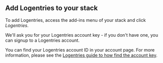 <!-- usedin: [ _legacy_docker/AddIns/logentries-v1.md, _maestro/AddIns/logentries-v1.md, _node/addins/logentries-v1.md, _rails/AddIns/logentries-v1.md] -->


## Add Logentries to your stack

To add Logentries, access the add-ins menu of your stack and click _Logentries_.

We'll ask you for your Logentries account key - if you don't have one, you can signup to a Logentries account.

You can find your Logentries account ID in your account page. For more information, please see the [Logentries guide to how find the account key](https://docs.logentries.com/docs/accountkey/).




